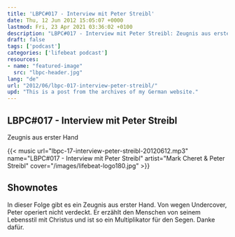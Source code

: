 ```yaml
---
title: 'LBPC#017 - Interview mit Peter Streibl'
date: Thu, 12 Jun 2012 15:05:07 +0000
lastmod: Fri, 23 Apr 2021 03:36:02 +0100
description: "LBPC#017 - Interview mit Peter Streibl: Zeugnis aus erster Hand"
draft: false
tags: ['podcast']
categories: ['lifebeat podcast']
resources:
- name: "featured-image"
  src: "lbpc-header.jpg"
lang: "de"
url: "2012/06/lbpc-017-interview-peter-streibl/"
upd: "This is a post from the archives of my German website."
---
```


## LBPC#017 - Interview mit Peter Streibl

Zeugnis aus erster Hand

{{< music url="lbpc-17-interview-peter-streibl-20120612.mp3" name="LBPC#017 - Interview mit Peter Streibl" artist="Mark Cheret & Peter Streibl" cover="/images/lifebeat-logo180.jpg" >}}

## Shownotes

In dieser Folge gibt es ein Zeugnis aus erster Hand. Von wegen Undercover, Peter operiert nicht verdeckt. Er erzählt den Menschen von seinem Lebensstil mit Christus und ist so ein Multiplikator für den Segen. Danke dafür.
